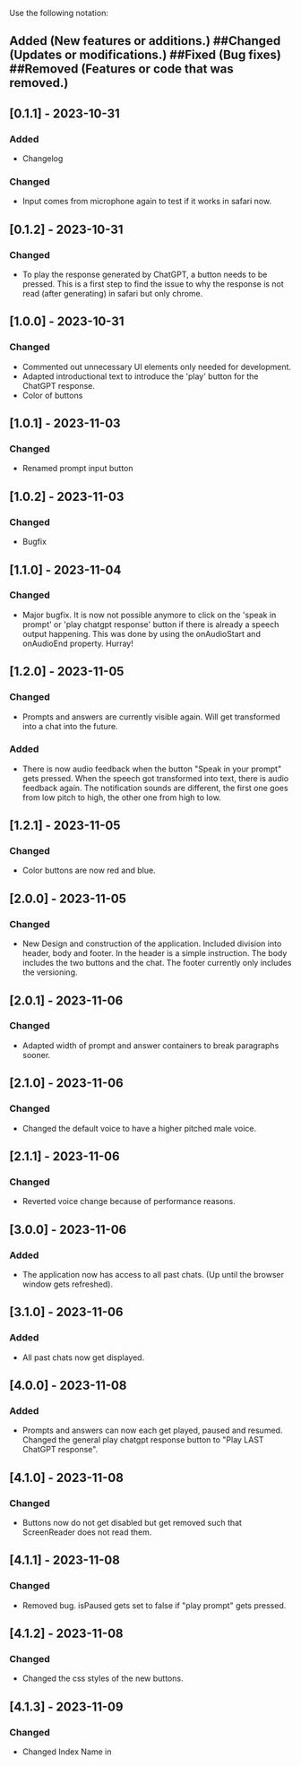 Use the following notation:
## Added (New features or additions.) ##Changed (Updates or modifications.) ##Fixed (Bug fixes) ##Removed (Features or code that was removed.)



## [0.1.1] - 2023-10-31
### Added
- Changelog
### Changed
- Input comes from microphone again to test if it works in safari now.

## [0.1.2] - 2023-10-31
### Changed
- To play the response generated by ChatGPT, a button needs to be pressed.
This is a first step to find the issue to why the response is not read (after generating) in safari but only chrome.

## [1.0.0] - 2023-10-31
### Changed
- Commented out unnecessary UI elements only needed for development.
- Adapted introductional text to introduce the 'play' button for the ChatGPT response.
- Color of buttons

## [1.0.1] - 2023-11-03
### Changed
- Renamed prompt input button

## [1.0.2] - 2023-11-03
### Changed
- Bugfix

## [1.1.0] - 2023-11-04
### Changed
- Major bugfix. It is now not possible anymore to click on the 'speak in prompt' or 'play chatgpt response' button
if there is already a speech output happening. This was done by using the onAudioStart and onAudioEnd property. Hurray!

## [1.2.0] - 2023-11-05
### Changed
- Prompts and answers are currently visible again. Will get transformed into a chat into the future.
### Added
- There is now audio feedback when the button "Speak in your prompt" gets pressed. When the speech got transformed into text, there is audio feedback again. The notification sounds are different, the first one goes from low pitch to high, the other one from high to low.

## [1.2.1] - 2023-11-05
### Changed
- Color buttons are now red and blue.

## [2.0.0] - 2023-11-05
### Changed
- New Design and construction of the application. Included division into header, body and footer. In the header is a simple instruction. The body includes the two buttons and the chat. The footer currently only includes the versioning.

## [2.0.1] - 2023-11-06
### Changed
- Adapted width of prompt and answer containers to break paragraphs sooner.

## [2.1.0] - 2023-11-06
### Changed
- Changed the default voice to have a higher pitched male voice.

## [2.1.1] - 2023-11-06
### Changed
- Reverted voice change because of performance reasons.

## [3.0.0] - 2023-11-06
### Added
- The application now has access to all past chats. (Up until the browser window gets refreshed).

## [3.1.0] - 2023-11-06
### Added
- All past chats now get displayed.

## [4.0.0] - 2023-11-08
### Added
- Prompts and answers can now each get played, paused and resumed. Changed the general play chatgpt response button to "Play LAST ChatGPT response".

## [4.1.0] - 2023-11-08
### Changed
- Buttons now do not get disabled but get removed such that ScreenReader does not read them.

## [4.1.1] - 2023-11-08
### Changed
- Removed bug. isPaused gets set to false if "play prompt" gets pressed.

## [4.1.2] - 2023-11-08
### Changed
- Changed the css styles of the new buttons.

## [4.1.3] - 2023-11-09
### Changed
- Changed Index Name in <title> element to ChatGPT-voice-assistant

## [4.1.4] - 2023-11-09
### Changed
- Started adapting the header structure

## [4.1.5] - 2023-11-13
### Changed
- Bugfix: Numbering of prompts and answers was wrong

## [4.1.6] - 2023-11-13
### Changed
- Autoplay: for testing purposes this version will include autoplay after answer generation. Will restore if this feature does not work during testing.

## [4.1.7] - 2023-11-15
### Changed
- Bugfix: During a recording the "Speak in prompt" button now gets disabled.

## [4.1.8] - 2023-11-17
### Added
- A focused element now has a blue border.
### Changed
- After a prompt has been read, the focus automatically switches to the "Speak in your prompt" button.

## [4.1.9] - 2023-11-17
### Changed
- Introduced some major design changes:
    - Included chat bubbles for the user and GPT and gave it a "chat-like" feel
    - Support even better response for mobile view

## [4.2.0] - 2023-11-17
### Added
- Replaced the buttons with icons

## [5.0.0] - 2023-11-18
### Changed
- Answers now also get automatically played on mobile.
(This got achieved by including the playing of a silent audio file. It gets played directly each time the "Speak in your prompt" button gets pressed.)
(During testing this worked 99% of the time, rarely the text did not get played automatically. I suspect this has something to do with no implementation of a "OnTouch" method.
TODO: Further inspect this for later.)
- Added a welcoming screen with a button. Upon pressing the access for the microphone gets requested to enhance the user experience.
TODO: What happens if the user says no with the microphone?? Handle this case as well!!
If the user grants access all the other elements also get rendered.
TODO: Precisely test this with VoiceOver!!


## [5.0.1] - 2023-11-20
### Added
- During a recording of a prompt, a microphone in the top right corner gets displayed
### Changed
- Resolved an error in the changelog

## [6.0.0] - 2023-11-21
### Added
- Chat history: There is now a main menu button. In the main menu there is the possibility to 1. create a new chat. 2. view old chats.
When viewing an old chat all the past data gets displayed.

## [6.0.1] - 2023-11-21
### Changed
- It is not the first button anymore which needs to get pressed in order to create a new chat. User should also wait for the response to speak.

## [6.0.2] - 2023-12-06
### Changed
- The chat now has a scrollbar as soon as there are more than two prompts.

## [6.1.0] - 2023-12-06
### Changed
- Changed the header structure by adding aria labels. Tested it with screen reader on google chrome.

## [6.2.0] - 2023-12-10
### Changed
- The pause button and the resume button now only appear in the chat box of which the audio has been played.

## [6.2.1] - 2023-12-11
### Changed
- Renamed the Go to Main menu button to "Menu Overview" button.

## [6.2.2] - 2023-12-11
### Fixed
- If there were no past chats and the chat overview got clicked everything broke.

## [6.3.0] - 2023-12-11
### Changed
- Included the "Expand Chat" button. If there are multiple chat interactions, only the two most recent chats get displayed.
If the button gets pressed, the whole chat history gets displayed.
### Changed
- Placed dummy buttons with 0.0 transparency to keep the chat containers from collapsing.
### Changed
- Removed (commented it out) the "Play last ChatGPT response" button

## [6.4.0] - 2023-12-14
### Changed
- Pause button of message now gets auto focused after speech begins. Also started with the spacebar control (does not fully work yet).

## [6.5.0] - 2023-12-17
### Changed
- After pausing the audio output the resume button gets focused now instead of the Speak in your prompt button."

## [6.6.0] - 2023-12-18
### Added
- For the desktop view there is now a sidebar feature which constantly displays all the past chats.
On mobile I left the Menu Overview (for now, further discuss this though, maybe it is not even needed to be there visually?)
### Changed
- In addition to the sidebar I changed some CSS settings to improve the design on mobile.

## [6.6.1] - 2023-12-18
### Changed
- Sidebar is only visible when application got started (Start Application Button got pressed)

## [6.6.2] - 2023-12-30
### Changed
- When Microphone access gets rejected, a "refresh page" message gets shown with a button
### Changed
- Adapted header structure. Divided stuff up into Header, Navigation and Chat. They are all <h1> elements. Further refinement needed regarding the header structure.
### Changed
- Tabindex is zero for the icons which are only there to prevent the chatbox from collapsing

## [6.6.3] - 2024-01-15
### Fixed
- Header of a chat message is now one coherent string.

## [6.6.4] - 2024-01-15
### Changed
- Put the audio controls of a chatmessage below its header and on top of its content.

## [6.6.5] - 2024-01-16
### Added
- Added a collapsable component and included it in the chat history. If the chat history get opened, the focus gets set on the "today" button.
If no content is available then "No chats available" gets displayed.
### Changed
- Included the audio controls directly inside of a chat message.
### Removed
- Got rid of the "Prompt" and "Answer from ChatGPT" headers in the header chat. (Could remove the header chat completely now...)

## [7.0.0] - 2024-01-16
### Changed
- Changed the initial message to the system. (response should not be longer than 100 words)
### Added
- Added a delete button to manually delete the chat history. History does not get deleted anymore when application gets started.
### Added
- Investigated the possibility to adapt the timeouts durations of the speech. So e.g. how long there should be no voice input until the
app thinks you finished your speech. Does not work properly though, apparently this is a known issue.
### Changed
- Changed error message when no voice input happened to "ERROR: Speech could not be recognized. Wait for the audio signal to finish and start speaking."
### Added
- Added a whole new navigation system with a collapse functionality. There are now two main navigation buttons. 1. Chat-GPT-Voice-Assistant and 2. Chat Navigation. The first one gives access to the chat history and to create a new chat. The second one allows to collapse the current navigation.
### Changed
- Changed the focus setting such that the top button gets focused on when the microphone access got granted on mobile.
### Changed
- Adapted the header structure. The user and assistant "Chat Bubbles" are now different. The user chat bubble does not have a paragraph anymore because prompts
tend to be shorter than the answer - the prompt is now included in the heading. The audio controls are not in the heading element.
This is different for the system, here the audio controls are included in the heading element and the response is still in a pragraph element.
### Changed
- The chat history is now an unsorted list with list items. There is a ref to determine the first list item such that the focus can be set on it when opening the history.
### Changed
- A collapsible now is wrapped in a h1 element if it gets specified to be a header.
### Changed
- "Speak in your prompt" button now is called "Speak in" button
### Changed
- Removed the footer with the versioning.

## [7.0.1] - 2024-01-16
### Changed
- Changed maxToken value (which handles the length of the prompt output) such that prompts get generated faster.
TODO: test out how low this value can be without badly influencing the user experience.